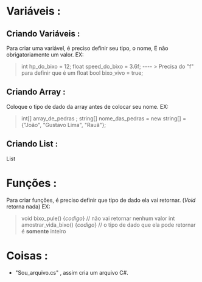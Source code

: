 

# Variáveis :
## Criando Variáveis :
Para criar uma variável, é preciso definir seu tipo, o nome, E não obrigatoriamente um valor.
EX: 
> int hp_do_bixo = 12;
> float  speed_do_bixo = 3.6f;  ---- > Precisa do "f" para definir que é um float 
> bool bixo_vivo = true;

## Criando Array : 
Coloque o tipo de dado da array antes de colocar seu nome.
EX:
> int[] array_de_pedras ;
> string[] nome_das_pedras = new string[] = {"João", "Gustavo Lima", "Rauã"};

## Criando List : 
 List<int> 

# Funções : 
Para criar funções, é preciso definir que tipo de dado ela vai retornar. (*Void* retorna nada)
EX: 
> void bixo_pule() {*codigo*} // não vai retornar nenhum valor
> int amostrar_vida_bixo() {*codigo*} // o tipo de dado que ela pode retornar é **somente** inteiro 


# Coisas : 
*  "Sou_arquivo.cs" , assim cria um arquivo C#.